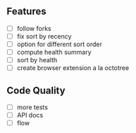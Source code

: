 ## Features

- [ ] follow forks
- [ ] fix sort by recency
- [ ] option for different sort order
- [ ] compute health summary
- [ ] sort by health
- [ ] create browser extension a la octotree

## Code Quality

- [ ] more tests
- [ ] API docs
- [ ] flow
